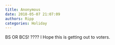 ```yaml
---
title: Anonymous
date: 2018-05-07 21:07:09
authors: Ripp
categories: Holiday
---
```


 BS OR BCS! ????
I Hope this is getting out to voters.